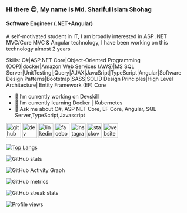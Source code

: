 ### Hi there 😊, My name is Md. Shariful Islam Shohag
#### Software Engineer (.NET+Angular)
A self-motivated student in IT, I am broadly interested in ASP .NET MVC/Core MVC & Angular technology, I have been working on this technology  almost 2 years

Skills: C#|ASP.NET Core|Object-Oriented Programming (OOP)|docker|Amazon Web Services (AWS)|MS SQL Server|UnitTesting|jQuery|AJAX|JavaSript|TypeScript|Angular|Software Design Patterns|Bootstrap|SASS|SOLID Design Principles|High Level Architecture| Entity Framework (EF) Core

- 🔭 I’m currently working on Devskill 
- 🌱 I’m currently learning Docker | Kubernetes 
- 💬 Ask me about C#, ASP NET Core, EF Core, Angular, SQL Server,TypeScript,Javascript 


[<img src='https://cdn.jsdelivr.net/npm/simple-icons@3.0.1/icons/github.svg' alt='github' height='40'>](https://github.com/shohag66)  [<img src='https://cdn.jsdelivr.net/npm/simple-icons@3.0.1/icons/dev-dot-to.svg' alt='dev' height='40'>](https://dev.to/https://dev.to/shohag66)  [<img src='https://cdn.jsdelivr.net/npm/simple-icons@3.0.1/icons/linkedin.svg' alt='linkedin' height='40'>](https://www.linkedin.com/in/https://www.linkedin.com/in/md-shariful-islam-shohag-855480201//)  [<img src='https://cdn.jsdelivr.net/npm/simple-icons@3.0.1/icons/facebook.svg' alt='facebook' height='40'>](https://www.facebook.com/https://www.facebook.com/profile.php?id=100009399952309)  [<img src='https://cdn.jsdelivr.net/npm/simple-icons@3.0.1/icons/instagram.svg' alt='instagram' height='40'>](https://www.instagram.com/https://www.instagram.com/sharif_shohag_rahman//)  [<img src='https://cdn.jsdelivr.net/npm/simple-icons@3.0.1/icons/stackoverflow.svg' alt='stackoverflow' height='40'>](https://stackoverflow.com/users/https://stackoverflow.com/users/edit/14969850)  [<img src='https://cdn.jsdelivr.net/npm/simple-icons@3.0.1/icons/icloud.svg' alt='website' height='40'>](www.shohagportfolio.xyz)  

[![Top Langs](https://github-readme-stats.vercel.app/api/top-langs/?username=shohag66)](https://github.com/anuraghazra/github-readme-stats)

![GitHub stats](https://github-readme-stats.vercel.app/api?username=shohag66&show_icons=true)  

![GitHub Activity Graph](https://activity-graph.herokuapp.com/graph?username=shohag66)  

![GitHub metrics](https://metrics.lecoq.io/shohag66)  

![GitHub streak stats](https://github-readme-streak-stats.herokuapp.com/?user=shohag66)  

![Profile views](https://gpvc.arturio.dev/shohag66)  
